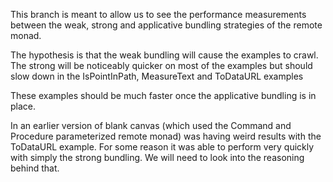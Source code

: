 This branch is meant to allow us to see the performance measurements between the weak, strong
and applicative bundling strategies of the remote monad. 

The hypothesis is that the weak bundling will cause the examples to crawl.
The strong will be noticeably quicker on most of the examples but should slow down in the
IsPointInPath, MeasureText and ToDataURL examples

These examples should be much faster once the applicative bundling is in place.


In an earlier version of blank canvas (which used the Command and Procedure parameterized remote
monad) was having weird results with the ToDataURL example. For some reason it was able to 
perform very quickly with simply the strong bundling. We will need to look into the reasoning
behind that.
